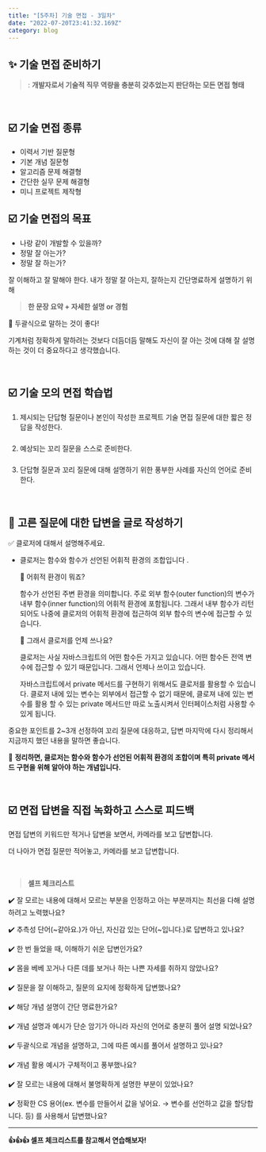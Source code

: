 ```yaml
---
title: "[5주차] 기술 면접 - 3일차"
date: "2022-07-20T23:41:32.169Z"
category: blog
---
```


## ✨ 기술 면접 준비하기
> : **개발자로서 기술적 직무 역량을 충분히 갖추었는지 판단하는 모든 면접 형태**

<br>

## ☑️ 기술 면접 종류

* 이력서 기반 질문형
* 기본 개념 질문형
* 알고리즘 문제 해결형
* 간단한 실무 문제 해결형
* 미니 프로젝트 제작형

## ☑️ 기술 면접의 목표

* 나랑 같이 개발할 수 있을까?
* 정말 잘 아는가?
* 정말 잘 하는가?

잘 이해하고 잘 말해야 한다.
내가 정말 잘 아는지, 잘하는지 간단명료하게 설명하기 위해

> **한 문장 요약 + 자세한 설명 or 경험**

🔹 두괄식으로 말하는 것이 좋다!

기계처럼 정확하게 말하려는 것보다 더듬더듬 말해도 자신이 잘 아는 것에 대해 잘 설명하는 것이 더 중요하다고 생각했습니다.

<br>

## ☑️ 기술 모의 면접 학습법

1. 제시되는 단답형 질문이나 본인이 작성한 프로젝트 기술 면접 질문에 대한 짧은 정답을 작성한다.
#####
2. 예상되는 꼬리 질문을 스스로 준비한다.
#####
3. 단답형 질문과 꼬리 질문에 대해 설명하기 위한 풍부한 사례를 자신의 언어로 준비한다.

<br>

## 📍 고른 질문에 대한 답변을 글로 작성하기

✅ 클로저에 대해서 설명해주세요.

* 클로저는 함수와 함수가 선언된 어휘적 환경의 조합입니다
.

    🔹 어휘적 환경이 뭐죠?

    함수가 선언된 주변 환경을 의미합니다.
    주로 외부 함수(outer function)의 변수가 내부 함수(inner function)의 어휘적 환경에 포함됩니다. 그래서 내부 함수가 리턴되어도 나중에 클로저의 어휘적 환경에 접근하여 외부 함수의 변수에 접근할 수 있습니다.
    
    🔹 그래서 클로저를 언제 쓰나요?

    클로저는 사실 자바스크립트의 어떤 함수든 가지고 있습니다. 어떤 함수든 전역 변수에 접근할 수 있기 때문입니다. 그래서 언제나 쓰이고 있습니다.

    자바스크립트에서 private 메서드를 구현하기 위해서도 클로저를 활용할 수 있습니다. 클로저 내에 있는 변수는 외부에서 접근할 수 없기 때문에, 클로져 내에 있는 변수를 활용 할 수 있는 private 메서드만 따로 노출시켜서 인터페이스처럼 사용할 수 있게 됩니다.

중요한 포인트를 2~3개 선정하여 꼬리 질문에 대응하고, 답변 마지막에 다시 정리해서 지금까지 했던 내용을 말하면 좋습니다.

🔹 **정리하면, 클로저는 함수와 함수가 선언된 어휘적 환경의 조합이며 특히 private 메서드 구현을 위해 알아야 하는 개념입니다.**   

<br>

## ☑️ 면접 답변을 직접 녹화하고 스스로 피드백

면접 답변의 키워드만 적거나 답변을 보면서, 카메라를 보고 답변합니다.

더 나아가 면접 질문만 적어놓고, 카메라를 보고 답변합니다.

<br>

> **셀프 체크리스트**

✔️ 잘 모르는 내용에 대해서 모르는 부분을 인정하고 아는 부분까지는 최선을 다해 설명하려고 노력했나요?

✔️ 추측성 단어(~같아요.)가 아닌, 자신감 있는 단어(~입니다.)로 답변하고 있나요?

✔️ 한 번 들었을 때, 이해하기 쉬운 답변인가요?

✔️ 몸을 베베 꼬거나 다른 데를 보거나 하는 나쁜 자세를 취하지 않았나요?

✔️ 질문을 잘 이해하고, 질문의 요지에 정확하게 답변했나요?

✔️ 해당 개념 설명이 간단 명료한가요?

✔️ 개념 설명과 예시가 단순 암기가 아니라 자신의 언어로 충분히 풀어 설명 되었나요?

✔️ 두괄식으로 개념을 설명하고, 그에 따른 예시를 풀어서 설명하고 있나요?

✔️ 개념 활용 예시가 구체적이고 풍부했나요?

✔️ 잘 모르는 내용에 대해서 불명확하게 설명한 부분이 있었나요?

✔️ 정확한 CS 용어(ex. 변수를 만들어서 값을 넣어요. → 변수를 선언하고 값을 할당합니다. 등) 를 사용해서 답변했나요?
***

**👍👍👍 셀프 체크리스트를 참고해서 연습해보자!**